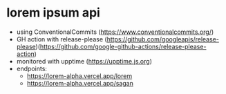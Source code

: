 # lorem ipsum api

- using ConventionalCommits (https://www.conventionalcommits.org/)
- GH action with release-please (https://github.com/googleapis/release-please)(https://github.com/google-github-actions/release-please-action)
- monitored with upptime (https://upptime.js.org)
- endpoints:
  - https://lorem-alpha.vercel.app/lorem
  - https://lorem-alpha.vercel.app/sagan
